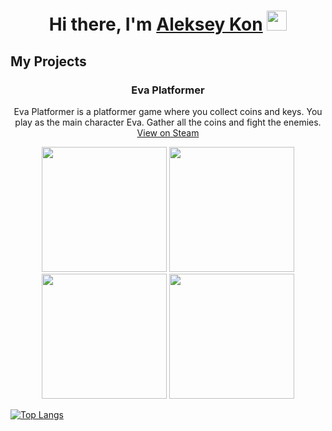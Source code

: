 <h1 align="center">Hi there, I'm <a href="https://aleksey-kon-games.fsky.io/#team" target="_blank">Aleksey Kon</a> 
<img src="https://github.com/blackcater/blackcater/raw/main/images/Hi.gif" height="32"/></h1>
<h2>My Projects</h2>
<h3 align="center">Eva Platformer</h3>
<p align="center" text-align="center">Eva Platformer is a platformer game where you collect coins and keys. You play as the main character Eva. Gather all the coins and fight the enemies. <a href="https://store.steampowered.com/app/3176450/Eva_Platformer/">View on Steam</a></p>

<!-- <img src="https://github.com/Aleksey-Kon/Aleksey-Kon/blob/main/evademo1.gif" height="150"></img> -->
<div display="flex" align="center">
    <img src="https://aleksey-kon-games.fsky.io/images/eva/eva2.jpg" height="200"></img>
    <img src="https://aleksey-kon-games.fsky.io/images/eva/eva1.jpg" height="200"></img>
    <img src="https://aleksey-kon-games.fsky.io/images/eva/eva5.jpg" height="200"></img>
    <img src="https://aleksey-kon-games.fsky.io/images/eva/eva3.jpg" height="200"></img>
</div>





[![Top Langs](https://github-readme-stats.vercel.app/api/top-langs/?username=aleksey-kon&layout=pie)](https://github.com/anuraghazra/github-readme-stats)

